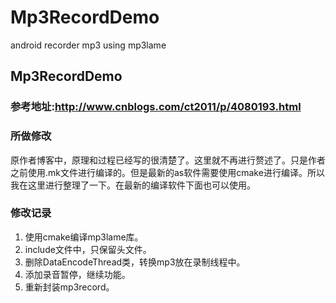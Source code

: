 # Mp3RecordDemo
android recorder mp3 using mp3lame
## Mp3RecordDemo
### 参考地址:http://www.cnblogs.com/ct2011/p/4080193.html

### 所做修改
原作者博客中，原理和过程已经写的很清楚了。这里就不再进行赘述了。只是作者之前使用.mk文件进行编译的。但是最新的as软件需要使用cmake进行编译。所以我在这里进行整理了一下。在最新的编译软件下面也可以使用。

### 修改记录
1. 使用cmake编译mp3lame库。
2. include文件中，只保留头文件。
3. 删除DataEncodeThread类，转换mp3放在录制线程中。
4. 添加录音暂停，继续功能。
5. 重新封装mp3record。
